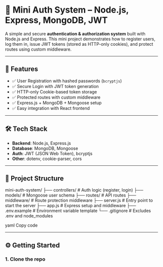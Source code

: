 # 🔐 Mini Auth System – Node.js, Express, MongoDB, JWT

A simple and secure **authentication & authorization system** built with Node.js and Express. This mini project demonstrates how to register users, log them in, issue JWT tokens (stored as HTTP-only cookies), and protect routes using custom middleware.

---

## 🚀 Features

- ✅ User Registration with hashed passwords (`bcryptjs`)
- ✅ Secure Login with JWT token generation
- ✅ HTTP-only Cookie-based token storage
- ✅ Protected routes with custom middleware
- ✅ Express.js + MongoDB + Mongoose setup
- ✅ Easy integration with React frontend

---

## 🛠️ Tech Stack

- **Backend**: Node.js, Express.js
- **Database**: MongoDB, Mongoose
- **Auth**: JWT (JSON Web Token), bcryptjs
- **Other**: dotenv, cookie-parser, cors

---

## 📁 Project Structure

mini-auth-system/
├── controllers/ # Auth logic (register, login)
├── models/ # Mongoose user schema
├── routes/ # API routes
├── middleware/ # Route protection middleware
├── server.js # Entry point to start the server
├── app.js # Express setup and middleware
├── .env.example # Environment variable template
└── .gitignore # Excludes .env and node_modules

yaml
Copy code

---

## ⚙️ Getting Started

### 1. Clone the repo

```ba

